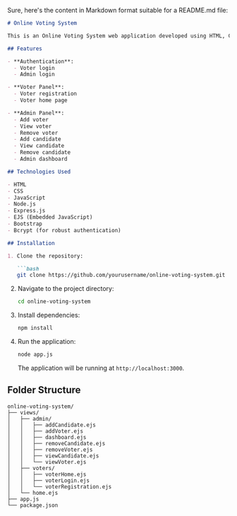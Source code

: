 Sure, here's the content in Markdown format suitable for a README.md file:

```markdown
# Online Voting System

This is an Online Voting System web application developed using HTML, CSS, JavaScript, Node.js, Express.js, Bootstrap, and EJS (Embedded JavaScript).

## Features

- **Authentication**:
  - Voter login
  - Admin login

- **Voter Panel**:
  - Voter registration
  - Voter home page

- **Admin Panel**:
  - Add voter
  - View voter
  - Remove voter
  - Add candidate
  - View candidate
  - Remove candidate
  - Admin dashboard

## Technologies Used

- HTML
- CSS
- JavaScript
- Node.js
- Express.js
- EJS (Embedded JavaScript)
- Bootstrap
- Bcrypt (for robust authentication)

## Installation

1. Clone the repository:

   ```bash
   git clone https://github.com/yourusername/online-voting-system.git
   ```

2. Navigate to the project directory:

   ```bash
   cd online-voting-system
   ```

3. Install dependencies:

   ```bash
   npm install
   ```

4. Run the application:

   ```bash
   node app.js
   ```

   The application will be running at `http://localhost:3000`.

## Folder Structure

```
online-voting-system/
├── views/
│   ├── admin/
│   │   ├── addCandidate.ejs
│   │   ├── addVoter.ejs
│   │   ├── dashboard.ejs
│   │   ├── removeCandidate.ejs
│   │   ├── removeVoter.ejs
│   │   ├── viewCandidate.ejs
│   │   └── viewVoter.ejs
│   ├── voters/
│   │   ├── voterHome.ejs
│   │   ├── voterLogin.ejs
│   │   └── voterRegistration.ejs
│   └── home.ejs
├── app.js
└── package.json
```


